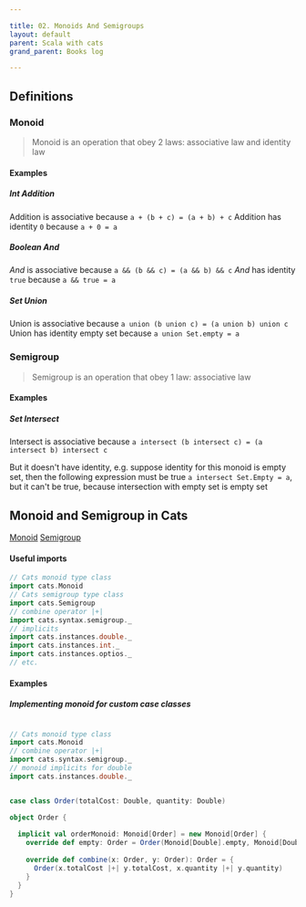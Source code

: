 ```yaml
---

title: 02. Monoids And Semigroups
layout: default
parent: Scala with cats
grand_parent: Books log

---
```


## Definitions

### Monoid

> Monoid is an operation that obey 2 laws: associative law and identity law

#### Examples

##### Int Addition

Addition is associative because `a + (b + c) = (a + b) + c`
Addition has identity `0` because `a + 0 = a`

##### Boolean And

*And* is associative because `a && (b && c) = (a && b) && c`
*And* has identity `true` because `a && true = a`

##### Set Union

Union is associative because `a union (b union c) = (a union b) union c`
Union has identity empty set because `a union Set.empty = a`

### Semigroup

> Semigroup is an operation that obey 1 law: associative law

#### Examples

##### Set Intersect

Intersect is associative because `a intersect (b intersect c) = (a intersect b) intersect c`

But it doesn't have identity, e.g. suppose identity for this monoid is empty set, then the following expression must be true `a intersect Set.Empty = a`, but it can't be true, because intersection with empty set is empty set

## Monoid and Semigroup in Cats

[Monoid](https://typelevel.org/cats/typeclasses/monoid.html)
[Semigroup](https://typelevel.org/cats/typeclasses/semigroup.html)

#### Useful imports

```scala
// Cats monoid type class
import cats.Monoid
// Cats semigroup type class
import cats.Semigroup
// combine operator |+|
import cats.syntax.semigroup._
// implicits
import cats.instances.double._  
import cats.instances.int._  
import cats.instances.optios._  
// etc.
```

#### Examples

##### Implementing monoid for custom case classes

```scala

// Cats monoid type class
import cats.Monoid
// combine operator |+|
import cats.syntax.semigroup._
// monoid implicits for double
import cats.instances.double._  


case class Order(totalCost: Double, quantity: Double)

object Order {  
  
  implicit val orderMonoid: Monoid[Order] = new Monoid[Order] {  
    override def empty: Order = Order(Monoid[Double].empty, Monoid[Double].empty)  
  
    override def combine(x: Order, y: Order): Order = {  
      Order(x.totalCost |+| y.totalCost, x.quantity |+| y.quantity)  
    }  
  }  
}

```

